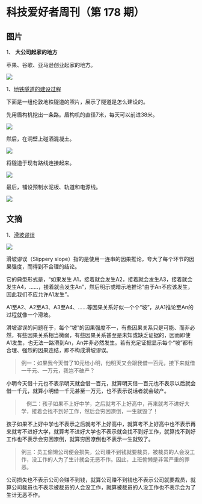 # 科技爱好者周刊（第 178 期）

## 图片

1、 **大公司起家的地方**

苹果、谷歌、亚马逊创业起家的地方。

![](https://cdn.beekka.com/blogimg/asset/202108/bg2021080407.jpg)

1、[地铁隧道的建设过程](https://spectrum.ieee.org/londons-crossrail-is-a-21-billion-test-of-virtual-modeling)

下面是一组伦敦地铁隧道的照片，展示了隧道是怎么建设的。

先用盾构机挖出一条路。盾构机的直径7米，每天可以前进38米。

![](https://cdn.beekka.com/blogimg/asset/202107/bg2021073102.jpg)

然后，在洞壁上碰洒混凝土。

![](https://cdn.beekka.com/blogimg/asset/202107/bg2021073103.jpg)

将隧道于现有路线连接起来。

![](https://cdn.beekka.com/blogimg/asset/202107/bg2021073104.jpg)

最后，铺设预制水泥板、轨道和电源线。

![](https://cdn.beekka.com/blogimg/asset/202107/bg2021073105.jpg)

## 文摘

1、[滑坡谬误](https://zh.wikipedia.org/wiki/%E6%BB%91%E5%9D%A1%E8%AC%AC%E8%AA%A4)

![](https://cdn.beekka.com/blogimg/asset/202108/bg2021081405.jpg)

滑坡谬误（Slippery slope）指的是使用一连串的因果推论，夸大了每个环节的因果强度，而得到不合理的结论。

它的典型形式是，“如果发生 A1，接着就会发生A2，接着就会发生A3，接着就会发生A4，……，接着就会发生An”，然后明示或暗示地推论“由于An不应该发生，因此我们不应允许A1发生”。

A1至A2、A2至A3、A3至A4、……等因果关系好似一个个“坡”，从A1推论至An的过程就像一个滑坡。

滑坡谬误的问题在于，每个“坡”的因果强度不一，有些因果关系只是可能、而非必然，有些因果关系相当微弱，有些因果关系甚至是未知或缺乏证据的，因而即使A1发生，也无法一路滑到An，An并非必然发生。若有充足证据显示每个“坡”都有合理、强烈的因果连结，即不构成滑坡谬误。

> 例一：如果我今天借了10元给小明，他明天又会跟我借一百元，接下来就借一千元、一万元，我岂不破产？

小明今天借十元也不表示明天就会借一百元，就算明天借一百元也不表示以后就会借一千元，就算小明借一千元甚至一万元，也不表示说话者就会破产。

>　例二：孩子如果不上好中学，之后就考不上好高中，再来就考不进好大学，接着会找不到好工作，然后会穷困潦倒，一生就毁了！

孩子如果不上好中学也不表示之后就考不上好高中，就算考不上好高中也不表示再来就考不进好大学，就算考不进好大学也不表示就会找不到好工作，就算找不到好工作也不表示会穷困潦倒，就算穷困潦倒也不表示一生就毁了。

> 例三：员工偷懒公司便会损失，公司赚不到钱就要裁员，被裁员的人会没工作，没工作的人为了生计就会无恶不作。因此，上班偷懒是非常严重的罪恶。

公司损失也不表示公司会赚不到钱，就算公司赚不到钱也不表示公司就要裁员，就算公司裁员也不表示被裁员的人会没工作，就算被裁员的人没工作也不表示会为了生计无恶不作。